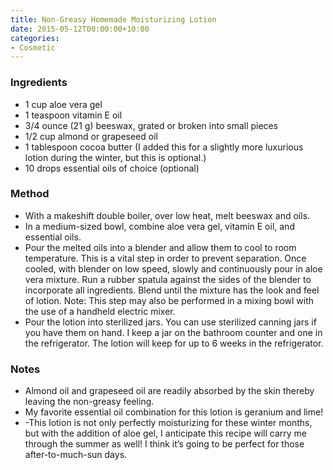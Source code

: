 ```yaml
---
title: Non-Greasy Homemade Moisturizing Lotion
date: 2015-05-12T00:00:00+10:00
categories:
- Cosmetic
---
```









### Ingredients

* 1 cup aloe vera gel
* 1 teaspoon vitamin E oil
* 3/4 ounce (21 g) beeswax, grated or broken into small pieces
* 1/2 cup almond or grapeseed oil
* 1 tablespoon cocoa butter (I added this for a slightly more luxurious lotion during the winter, but this is optional.)
* 10 drops essential oils of choice (optional)

### Method

* With a makeshift double boiler, over low heat, melt beeswax and oils.
* In a medium-sized bowl, combine aloe vera gel, vitamin E oil, and essential oils.
* Pour the melted oils into a blender and allow them to cool to room temperature. This is a vital step in order to prevent separation. Once cooled, with blender on low speed, slowly and continuously pour in aloe vera mixture. Run a rubber spatula against the sides of the blender to incorporate all ingredients. Blend until the mixture has the look and feel of lotion. Note: This step may also be performed in a mixing bowl with the use of a handheld electric mixer.  
* Pour the lotion into sterilized jars. You can use sterilized canning jars if you have them on hand. I keep a jar on the bathroom counter and one in the refrigerator. The lotion will keep for up to 6 weeks in the refrigerator.

### Notes

* Almond oil and grapeseed oil are readily absorbed by the skin thereby leaving the non-greasy feeling.
* My favorite essential oil combination for this lotion is geranium and lime!
* -This lotion is not only perfectly moisturizing for these winter months, but with the addition of aloe gel, I anticipate this recipe will carry me through the summer as well! I think it’s going to be perfect for those after-to-much-sun days.
